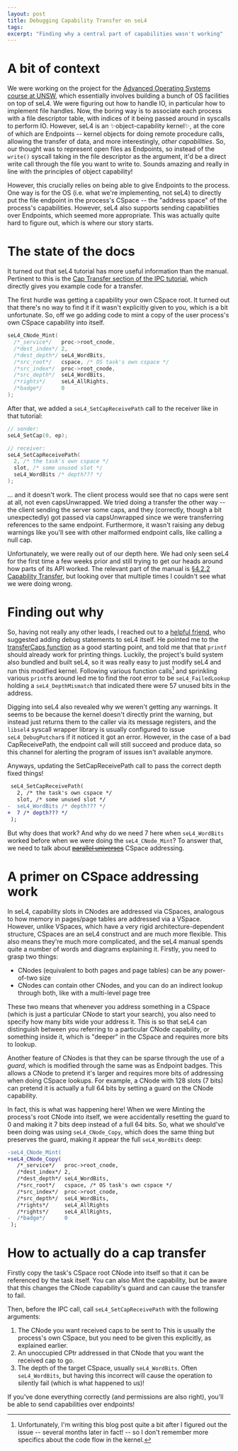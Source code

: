 ```yaml
---
layout: post
title: Debugging Capability Transfer on seL4
tags:
excerpt: "Finding why a central part of capabilities wasn't working"
---
```


# A bit of context

We were working on the project for the [Advanced Operating Systems course at UNSW][comp9242], which essentially involves building a bunch of OS facilities on top of seL4.
We were figuring out how to handle IO, in particular how to implement file handles.
Now, the boring way is to associate each process with a file descriptor table, with indices of it being passed around in syscalls to perform IO.
However, seL4 is an ✨object-capability kernel✨, at the core of which are Endpoints -- kernel objects for doing remote procedure calls, allowing the transfer of data, and more interestingly, *other capabilities*.
So, our thought was to represent open files as Endpoints, so instead of the `write()` syscall taking in the file descriptor as the argument, it'd be a direct write call through the file you want to write to.
Sounds amazing and really in line with the principles of object capability!

[comp9242]: http://www.cse.unsw.edu.au/~cs9242/20/project/index.shtml

However, this crucially relies on being able to give Endpoints to the process.
One way is for the OS (i.e. what we're implementing, not seL4) to directly put the file endpoint in the process's CSpace -- the "address space" of the process's capabilities.
However, seL4 also supports sending capabilities over Endpoints, which seemed more appropriate.
This was actually quite hard to figure out, which is where our story starts.

# The state of the docs

It turned out that seL4 tutorial has more useful information than the manual.
Pertinent to this is the [Cap Transfer section of the IPC tutorial], which directly gives you example code for a transfer.

[Cap Transfer section of the IPC tutorial]: https://docs.sel4.systems/Tutorials/ipc.html#cap-transfer

The first hurdle was getting a capability your own CSpace root.
It turned out that there's no way to find it if it wasn't explicitly given to you, which is a bit unfortunate.
So, off we go adding code to mint a copy of the user process's own CSpace capability into itself.

```c
seL4_CNode_Mint(
  /*_service*/   proc->root_cnode,
  /*dest_index*/ 2,
  /*dest_depth*/ seL4_WordBits,
  /*src_root*/   cspace, /* OS task's own cspace */
  /*src_index*/  proc->root_cnode,
  /*src_depth*/  seL4_WordBits,
  /*rights*/     seL4_AllRights,
  /*badge*/      0
);
```

After that, we added a `seL4_SetCapReceivePath` call to the receiver like in that tutorial:

```c
// sender:
seL4_SetCap(0, ep);

// receiver:
seL4_SetCapReceivePath(
  2, /* the task's own cspace */
  slot, /* some unused slot */
  seL4_WordBits /* depth??? */
);
```

... and it doesn't work.
The client process would see that no caps were sent at all, not even capsUnwrapped.
We tried doing a transfer the other way -- the client sending the server some caps, and they (correctly, though a bit unexpectedly) got passed via capsUnwrapped since we were transferring references to the same endpoint.
Furthermore, it wasn't raising any debug warnings like you'll see with other malformed endpoint calls, like calling a null cap.

Unfortunately, we were really out of our depth here.
We had only seen seL4 for the first time a few weeks prior and still trying to get our heads around how parts of its API worked.
The relevant part of the manual is [&sect;4.2.2 Capability Transfer], but looking over that multiple times I couldn't see what we were doing wrong.

[&sect;4.2.2 Capability Transfer]: https://sel4.systems/Info/Docs/seL4-manual-latest.pdf#subsection.4.2.2

# Finding out why

So, having not really any other leads, I reached out to a [helpful friend][niccba], who suggested adding debug statements to seL4 itself.
He pointed me to the [transferCaps function] as a good starting point, and told me that that `printf` should already work for printing things.
Luckily, the project's build system also bundled and built seL4, so it was really easy to just modify seL4 and run this modified kernel.
Following various function calls[^what-fns] and sprinkling various `printf`s around led me to find the root error to be `seL4_FailedLookup` holding a `seL4_DepthMismatch` that indicated there were 57 unused bits in the address.

[niccba]: https://nickba.dev
[transferCaps function]: https://github.com/seL4/seL4/blob/3978092885e4f3e6524fb3e40b04c02b35804c50/src/kernel/thread.c#L241
[^what-fns]: Unfortunately, I'm writing this blog post quite a bit after I figured out the issue -- several months later in fact! -- so I don't remember more specifics about the code flow in the kernel.

Digging into seL4 also revealed why we weren't getting any warnings.
It seems to be because the kernel doesn't directly print the warning, but instead just returns them to the caller via its message registers, and the `libsel4` syscall wrapper library is usually configured to issue `seL4_DebugPutchar`s if it noticed it got an error.
However, in the case of a bad CapReceivePath, the endpoint call will still succeed and produce data, so this channel for alerting the program of issues isn't available anymore.

Anyways, updating the SetCapReceivePath call to pass the correct depth fixed things!

```diff
 seL4_SetCapReceivePath(
   2, /* the task's own cspace */
   slot, /* some unused slot */
-  seL4_WordBits /* depth??? */
+  7 /* depth??? */
 );
```

But why does that work?
And why do we need 7 here when `seL4_WordBits` worked before when we were doing the `seL4_CNode_Mint`?
To answer that, we need to talk about ~~[parallel universes]~~ CSpace addressing.

[parallel universes]: https://youtu.be/kpk2tdsPh0A?t=632

# A primer on CSpace addressing work

In seL4, capability slots in CNodes are addressed via CSpaces, analogous to how memory in pages/page tables are addressed via a VSpace.
However, unlike VSpaces, which have a very rigid architecture-dependent structure, CSpaces are an seL4 construct and are much more flexible.
This also means they're much more complicated, and the seL4 manual spends quite a number of words and diagrams explaining it.
Firstly, you need to grasp two things:

- CNodes (equivalent to both pages and page tables) can be any power-of-two size
- CNodes can contain other CNodes, and you can do an indirect lookup through both, like with a multi-level page tree

These two means that whenever you address something in a CSpace (which is just a particular CNode to start your search), you also need to specify how many bits wide your address it.
This is so that seL4 can distinguish between you referring to a particular CNode capability, or something inside it, which is "deeper" in the CSpace and requires more bits to lookup.

<!--TODO diagram-->

Another feature of CNodes is that they can be sparse through the use of a *guard*, which is modified through the same was as Endpoint badges.
This allows a CNode to pretend it's larger and requires more bits of addressing when doing CSpace lookups.
For example, a CNode with 128 slots (7 bits) can pretend it is actually a full 64 bits by setting a guard on the CNode capability.

In fact, this is what was happening here!
When we were Minting the process's root CNode into itself, we were accidentally resetting the guard to 0 and making it 7 bits deep instead of a full 64 bits.
So, what we should've been doing was using `seL4_CNode_Copy`, which does the same thing but preserves the guard, making it appear the full `seL4_WordBits` deep:

```diff
-seL4_CNode_Mint(
+seL4_CNode_Copy(
   /*_service*/   proc->root_cnode,
   /*dest_index*/ 2,
   /*dest_depth*/ seL4_WordBits,
   /*src_root*/   cspace, /* OS task's own cspace */
   /*src_index*/  proc->root_cnode,
   /*src_depth*/  seL4_WordBits,
   /*rights*/     seL4_AllRights
   /*rights*/     seL4_AllRights,
-  /*badge*/      0
 );
```


# How to actually do a cap transfer

Firstly copy the task's CSpace root CNode into itself so that it can be referenced by the task itself.
You can also Mint the capability, but be aware that this changes the CNode capability's guard and can cause the transfer to fail.

Then, before the IPC call, call `seL4_SetCapReceivePath` with the following arguments:

1. The CNode you want received caps to be sent to
This is usually the process's own CSpace, but you need to be given this explicitly, as explained earlier.
2. An unoccupied CPtr addressed in that CNode that you want the received cap to go.
3. The depth of the target CSpace, usually `seL4_WordBits`.
Often `seL4_WordBits`, but having this incorrect will cause the operation to silently fail (which is what happened to us)!

If you've done everything correctly (and permissions are also right), you'll be able to send capabilities over endpoints!

